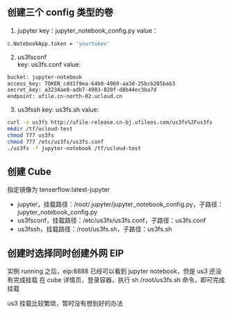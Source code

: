 ## 创建三个 config 类型的卷

1. jupyter
key：jupyter_notebook_config.py
value：
```sh
c.NotebookApp.token = 'yourtoken'
```

2. us3fsconf  
key: us3fs.conf
value:
```sh
bucket: jupyter-notebook
access_key: TOKEN_cdd1f9ea-64b0-4969-aa3d-25bcb205bab3
secret_key: a3234ae8-adb7-4903-820f-d8b44ec3ba7d
endpoint: ufile.cn-north-02.ucloud.cn
```

3. us3fssh
key: us3fs.sh
value:
```sh
curl -o us3fs http://ufile-release.cn-bj.ufileos.com/us3fs%2Fus3fs
mkdir /tf/ucloud-test
chmod 777 us3fs
chmod 777 /etc/us3fs/us3fs.conf
./us3fs -f jupyter-notebook /tf/ucloud-test
```

## 创建 Cube

指定镜像为 tenserflow:latest-jupyter

* jupyter，挂载路径：/root/.jupyter/jupyter_notebook_config.py，子路径：jupyter_notebook_config.py
* us3fsconf，挂载路径：/etc/us3fs/us3fs.conf，子路径：us3fs.conf
* us3fssh，挂载路径：/root/us3fs.sh，子路径：us3fs.sh

## 创建时选择同时创建外网 EIP

实例 running 之后，eip:8888 已经可以看到 jupyter notebook，但是 us3 还没有完成挂载
在 cube 详情页，登录容器，执行 sh /root/us3fs.sh 命令，即可完成挂载

us3 挂载比较繁琐，暂时没有想到好的办法